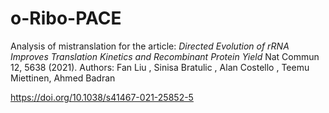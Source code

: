 # o-Ribo-PACE
Analysis of mistranslation for the article:
*Directed Evolution of rRNA Improves Translation Kinetics and Recombinant Protein Yield*
Nat Commun 12, 5638 (2021).
Authors:	Fan Liu , Sinisa Bratulic , Alan Costello , Teemu Miettinen, Ahmed Badran

https://doi.org/10.1038/s41467-021-25852-5
